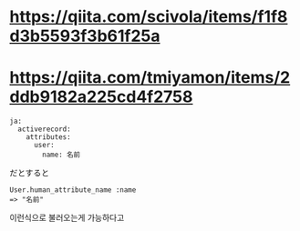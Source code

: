 # https://qiita.com/scivola/items/f1f8d3b5593f3b61f25a
# https://qiita.com/tmiyamon/items/2ddb9182a225cd4f2758
```
ja:
  activerecord:
    attributes:
      user:
        name: 名前
```
だとすると

```
User.human_attribute_name :name
=> "名前"
```

이런식으로 불러오는게 가능하다고

